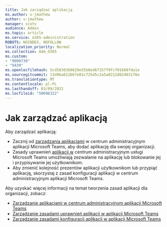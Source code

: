 ```yaml
---
title: Jak zarządzać aplikacją
ms.author: v-jmathew
author: v-jmathew
manager: scotv
audience: Admin
ms.topic: article
ms.service: o365-administration
ROBOTS: NOINDEX, NOFOLLOW
localization_priority: Normal
ms.collection: Adm_O365
ms.custom:
- "9000730"
- "9439"
ms.openlocfilehash: 5cd58303b0629e55b0ed67157f9fcf01668fda1e
ms.sourcegitcommit: 13d96a612b67e01c725d5c2a5a0212d824031f6e
ms.translationtype: MT
ms.contentlocale: pl-PL
ms.lasthandoff: 03/09/2021
ms.locfileid: "50696322"
---
```

# <a name="how-to-manage-an-app"></a>Jak zarządzać aplikacją

Aby zarządzać aplikacją:

- Zacznij od [zarządzania aplikacjami](https://admin.teams.microsoft.com/policies/manage-apps) w centrum administracyjnym aplikacji Microsoft Teams, aby dodać aplikację dla swojej organizacji.
- Zasady uprawnień [aplikacji w](https://admin.teams.microsoft.com/policies/app-permission) centrum administracyjnym usługi Microsoft Teams umożliwiają zezwalanie na aplikację lub blokowanie jej i przypisywanie jej użytkownikom.
- Aby zmienić kolejność prezentów aplikacji użytkownikom lub [](https://admin.teams.microsoft.com/policies/app-setup) przypiąć aplikację, skorzystaj z zasad konfiguracji aplikacji w centrum administracyjnym aplikacji Microsoft Teams.

Aby uzyskać więcej informacji na temat tworzenia zasad aplikacji dla organizacji, zobacz:

- [Zarządzanie aplikacjami w centrum administracyjnym aplikacji Microsoft Teams](https://docs.microsoft.com/MicrosoftTeams/manage-apps)
- [Zarządzanie zasadami uprawnień aplikacji w aplikacji Microsoft Teams](https://docs.microsoft.com/microsoftteams/teams-app-permission-policies)
- [Zarządzanie zasadami konfiguracji aplikacji w aplikacji Microsoft Teams](https://docs.microsoft.com/microsoftteams/teams-app-setup-policies)
